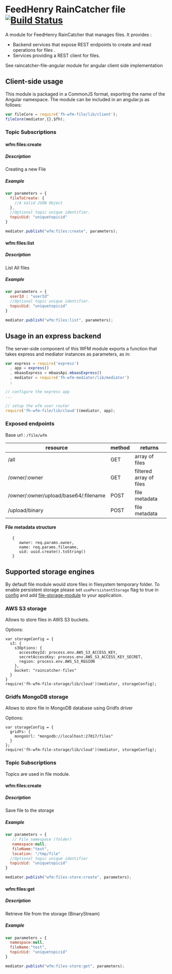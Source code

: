 # FeedHenry RainCatcher file [![Build Status](https://travis-ci.org/feedhenry-raincatcher/raincatcher-file.png)](https://travis-ci.org/feedhenry-raincatcher/raincatcher-file)

A module for FeedHenry RainCatcher that manages files. It provides :
- Backend services that expose REST endpoints to create and read operations for files .
- Services providing a REST client for files.

See raincatcher-file-angular module for angular client side implementation

## Client-side usage

This module is packaged in a CommonJS format, exporting the name of the Angular namespace.
The module can be included in an angular.js as follows:

```javascript
var fileCore = require('fh-wfm-file/lib/client');
fileCore(mediator,{},$fh);
```

### Topic Subscriptions

#### wfm:files:create

##### Description

Creating a new File

##### Example


```javascript
var parameters = {
  fileToCreate: {
    //A Valid JSON Object
  },
  //Optional topic unique identifier.
  topicUid: "uniquetopicid"
}

mediator.publish("wfm:files:create", parameters);
```

#### wfm:files:list
##### Description

List All files

##### Example

```javascript
var parameters = {
  userId : "userId"
  //Optional topic unique identifier.
  topicUid: "uniquetopicid"
}

mediator.publish("wfm:files:list", parameters);
```


## Usage in an express backend

The server-side component of this WFM module exports a function that takes express and mediator instances as parameters, as in:

```javascript
var express = require('express')
  , app = express()
  , mbaasExpress = mbaasApi.mbaasExpress()
  , mediator = require('fh-wfm-mediator/lib/mediator')
  ;

// configure the express app
...

// setup the wfm user router
require('fh-wfm-file/lib/cloud')(mediator, app);

```

### Exposed endpoints

Base url : `/file/wfm`

| resource | method | returns |
| -------- | ------ | ------- |
| /all | GET | array of files |
| /owner/:owner | GET | filtered array of files |
| /owner/:owner/upload/base64/:filename | POST | file metadata |
| /upload/binary | POST | file metadata  |


#### File metadata structure

```
   {
      owner: req.params.owner,
      name: req.params.filename,
      uid: uuid.create().toString()
   }

```

## Supported storage engines

By default file module would store files in filesystem temporary folder.
To enable persistent storage please set `usePersistentStorage` flag to true in [config](./lib/config.js)
and add [file-storage-module](https://github.com/feedhenry-raincatcher/raincatcher-file-storage) to your application.


### AWS S3 storage

Allows to store files in AWS S3 buckets.

Options:

```
var storageConfig = {
  s3: {
    s3Options: {
      accessKeyId: process.env.AWS_S3_ACCESS_KEY,
      secretAccessKey: process.env.AWS_S3_ACCESS_KEY_SECRET,
      region: process.env.AWS_S3_REGION
    },
    bucket: "raincatcher-files"
  }
}
require('fh-wfm-file-storage/lib/cloud')(mediator, storageConfig);
```

### Gridfs MongoDB storage

Allows to store file in MongoDB database using Gridfs driver

Options:
```
var storageConfig = {
  gridFs: {
    mongoUrl: "mongodb://localhost:27017/files"
  }
};
require('fh-wfm-file-storage/lib/cloud')(mediator, storageConfig);
```

### Topic Subscriptions

Topics are used in file module.

#### wfm:files:create

##### Description

Save file to the storage

##### Example


```javascript
var parameters = {
   // File namespace (folder)
   namespace:null,
   fileName:"test",
   location: "/tmp/file"
  //Optional topic unique identifier
  topicUid: "uniquetopicid"
}

mediator.publish("wfm:files-store:create", parameters);
```

#### wfm:files:get
##### Description

Retrieve file from the storage (BinaryStream)

##### Example

```javascript
var parameters = {
  namespace:null,
  fileName:"test",
  topicUid: "uniquetopicid"
}

mediator.publish("wfm:files-store:get", parameters);
```
